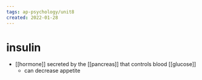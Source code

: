 ```yaml
---
tags: ap-psychology/unit8 
created: 2022-01-28
---
```


# insulin

- [[hormone]] secreted by the [[pancreas]] that controls blood [[glucose]]
	- can decrease appetite 
